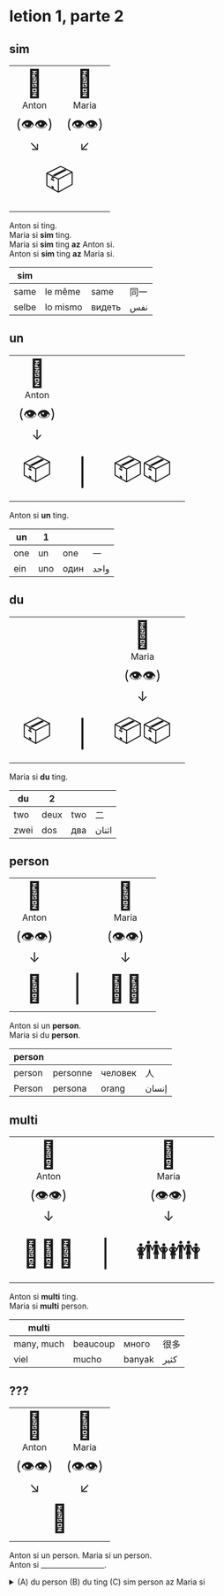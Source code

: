 
# letion 1, parte 2

## sim

<table>
    <tr align="center">
        <td><span style="font-size: xxx-large;">👨</span><br/>Anton</td>
        <td><span style="font-size: xxx-large;">🧕</span><br/>Maria</td>
    </tr>
    <tr align="center">
        <td style="font-size: x-large;">(👁️👁️)<br/>↘</td>
        <td style="font-size: x-large;">(👁️👁️)<br/>↙</td>
    </tr>
    <tr align="center">
        <td colspan=2 style="font-size: xxx-large;">📦</td>
    </tr>
</table>

Anton si ting.  
Maria si **sim** ting.  
Maria si **sim** ting **az** Anton si.  
Anton si **sim** ting **az** Maria si.

| sim        |            |            |      |
|------------|------------|------------|------|
| same       | le même    | same       | 同一 |
| selbe      | lo mismo   | видеть     | نفس |


## un

<table>
    <tr align="center">
        <td><span style="font-size: xxx-large;">👨</span><br/>Anton</td>
        <td></td>
        <td></td>
    </tr>
    <tr align="center">
        <td style="font-size: x-large;">(👁️👁️)<br/>↓</td>
        <td></td>
        <td></td>
    </tr>
    <tr align="center">
        <td style="font-size: xxx-large;">📦</td>
        <td style="font-size: xxx-large;">|</td>
        <td style="font-size: xxx-large;">📦📦</td>
    </tr>
</table>

Anton si **un** ting.

| un         | 1          |            |      |
|------------|------------|------------|------|
| one        | un         | one        | 一 |
| ein        | uno        | один       | واحد |


## du

<table>
    <tr align="center">
        <td></td>
        <td></td>
        <td><span style="font-size: xxx-large;">🧕</span><br/>Maria</td>
    </tr>
    <tr align="center">
        <td></td>
        <td></td>
        <td style="font-size: x-large;">(👁️👁️)<br/>↓</td>
    </tr>
    <tr align="center">
        <td style="font-size: xxx-large;">📦</td>
        <td style="font-size: xxx-large;">|</td>
        <td style="font-size: xxx-large;">📦📦</td>
    </tr>
</table>

Maria si **du** ting.

| du         | 2          |            |      |
|------------|------------|------------|------|
| two        | deux       | two        | 二 |
| zwei       | dos        | два        | اثنان |


## person

<table>
    <tr align="center">
        <td><span style="font-size: xxx-large;">👨</span><br/>Anton</td>
        <td></td>
        <td><span style="font-size: xxx-large;">🧕</span><br/>Maria</td>
    </tr>
    <tr align="center">
        <td style="font-size: x-large;">(👁️👁️)<br/>↓</td>
        <td></td>
        <td style="font-size: x-large;">(👁️👁️)<br/>↓</td>
    </tr>
    <tr align="center">
        <td style="font-size: xxx-large;">🧍</td>
        <td style="font-size: xxx-large;">|</td>
        <td style="font-size: xxx-large;">🧍🧍</td>
    </tr>
</table>

Anton si un **person**.  
Maria si du **person**.

| person     |            |            |      |
|------------|------------|------------|------|
| person     | personne   | человек    | 人 |
| Person     | persona    | orang      | إنسان |


## multi

<table>
    <tr align="center">
        <td><span style="font-size: xxx-large;">👨</span><br/>Anton</td>
        <td></td>
        <td><span style="font-size: xxx-large;">🧕</span><br/>Maria</td>
    </tr>
    <tr align="center">
        <td style="font-size: x-large;">(👁️👁️)<br/>↓</td>
        <td></td>
        <td style="font-size: x-large;">(👁️👁️)<br/>↓</td>
    </tr>
    <tr align="center">
        <td style="font-size: xxx-large;">🧱🧱🧱</td>
        <td style="font-size: xxx-large;">|</td>
        <td style="font-size: xxx-large;">👪👪</td>
    </tr>
</table>

Anton si **multi** ting.  
Maria si **multi** person.

| multi      |            |            |      |
|------------|------------|------------|------|
| many, much | beaucoup   | много      | 很多 |
| viel       | mucho      | banyak     | كثير |


## ???

<table>
    <tr align="center">
        <td><span style="font-size: xxx-large;">👨</span><br/>Anton</td>
        <td><span style="font-size: xxx-large;">🧕</span><br/>Maria</td>
    </tr>
    <tr align="center">
        <td style="font-size: x-large;">(👁️👁️)<br/>↘</td>
        <td style="font-size: x-large;">(👁️👁️)<br/>↙</td>
    </tr>
    <tr align="center">
        <td colspan=2 style="font-size: xxx-large;">🧍</td>
    </tr>
</table>

Anton si un person. Maria si un person.  
Anton si __________________.

<details>
  <summary>(A) du person (B) du ting (C) sim person az Maria si</summary>
  <p>(C) sim person az Maria si</p>
</details>
